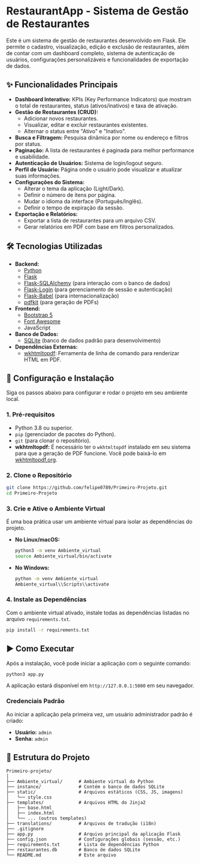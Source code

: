 # RestaurantApp - Sistema de Gestão de Restaurantes

Este é um sistema de gestão de restaurantes desenvolvido em Flask. Ele permite o cadastro, visualização, edição e exclusão de restaurantes, além de contar com um dashboard completo, sistema de autenticação de usuários, configurações personalizáveis e funcionalidades de exportação de dados.

## ✨ Funcionalidades Principais

- **Dashboard Interativo:** KPIs (Key Performance Indicators) que mostram o total de restaurantes, status (ativos/inativos) e taxa de ativação.
- **Gestão de Restaurantes (CRUD):**
    - Adicionar novos restaurantes.
    - Visualizar, editar e excluir restaurantes existentes.
    - Alternar o status entre "Ativo" e "Inativo".
- **Busca e Filtragem:** Pesquisa dinâmica por nome ou endereço e filtros por status.
- **Paginação:** A lista de restaurantes é paginada para melhor performance e usabilidade.
- **Autenticação de Usuários:** Sistema de login/logout seguro.
- **Perfil de Usuário:** Página onde o usuário pode visualizar e atualizar suas informações.
- **Configurações do Sistema:**
    - Alterar o tema da aplicação (Light/Dark).
    - Definir o número de itens por página.
    - Mudar o idioma da interface (Português/Inglês).
    - Definir o tempo de expiração da sessão.
- **Exportação e Relatórios:**
    - Exportar a lista de restaurantes para um arquivo CSV.
    - Gerar relatórios em PDF com base em filtros personalizados.

## 🛠️ Tecnologias Utilizadas

- **Backend:**
    - [Python](https://www.python.org/)
    - [Flask](https://flask.palletsprojects.com/)
    - [Flask-SQLAlchemy](https://flask-sqlalchemy.palletsprojects.com/) (para interação com o banco de dados)
    - [Flask-Login](https://flask-login.readthedocs.io/) (para gerenciamento de sessão e autenticação)
    - [Flask-Babel](https://python-babel.github.io/flask-babel/) (para internacionalização)
    - [pdfkit](https://pypi.org/project/pdfkit/) (para geração de PDFs)
- **Frontend:**
    - [Bootstrap 5](https://getbootstrap.com/)
    - [Font Awesome](https://fontawesome.com/)
    - JavaScript
- **Banco de Dados:**
    - [SQLite](https://www.sqlite.org/index.html) (banco de dados padrão para desenvolvimento)
- **Dependências Externas:**
    - [wkhtmltopdf](https://wkhtmltopdf.org/): Ferramenta de linha de comando para renderizar HTML em PDF.

## 🚀 Configuração e Instalação

Siga os passos abaixo para configurar e rodar o projeto em seu ambiente local.

### 1. Pré-requisitos

- Python 3.8 ou superior.
- `pip` (gerenciador de pacotes do Python).
- `git` (para clonar o repositório).
- **wkhtmltopdf:** É necessário ter o `wkhtmltopdf` instalado em seu sistema para que a geração de PDF funcione. Você pode baixá-lo em [wkhtmltopdf.org](https://wkhtmltopdf.org/downloads.html).

### 2. Clone o Repositório

```bash
git clone https://github.com/felipe0789/Primeiro-Projeto.git
cd Primeiro-Projeto
```

### 3. Crie e Ative o Ambiente Virtual

É uma boa prática usar um ambiente virtual para isolar as dependências do projeto.

- **No Linux/macOS:**
  ```bash
  python3 -m venv Ambiente_virtual
  source Ambiente_virtual/bin/activate
  ```

- **No Windows:**
  ```bash
  python -m venv Ambiente_virtual
  Ambiente_virtual\\Scripts\\activate
  ```

### 4. Instale as Dependências

Com o ambiente virtual ativado, instale todas as dependências listadas no arquivo `requirements.txt`.

```bash
pip install -r requirements.txt
```

## ▶️ Como Executar

Após a instalação, você pode iniciar a aplicação com o seguinte comando:

```bash
python3 app.py
```

A aplicação estará disponível em `http://127.0.0.1:5000` em seu navegador.

### Credenciais Padrão

Ao iniciar a aplicação pela primeira vez, um usuário administrador padrão é criado:
- **Usuário:** `admin`
- **Senha:** `admin`

## 📂 Estrutura do Projeto

```
Primeiro-projeto/
│
├── Ambiente_virtual/      # Ambiente virtual do Python
├── instance/              # Contém o banco de dados SQLite
├── static/                # Arquivos estáticos (CSS, JS, imagens)
│   └── style.css
├── templates/             # Arquivos HTML do Jinja2
│   ├── base.html
│   ├── index.html
│   └── ... (outros templates)
├── translations/          # Arquivos de tradução (i18n)
├── .gitignore
├── app.py                 # Arquivo principal da aplicação Flask
├── config.json            # Configurações globais (sessão, etc.)
├── requirements.txt       # Lista de dependências Python
├── restaurantes.db        # Banco de dados SQLite
└── README.md              # Este arquivo
``` 